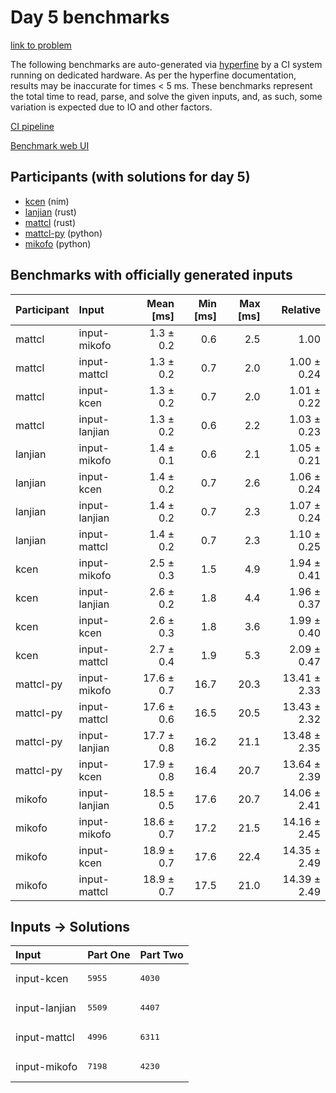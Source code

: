 # Day 5 benchmarks

[link to problem](https://adventofcode.com/2024/day/5)

The following benchmarks are auto-generated via
[hyperfine](https://github.com/sharkdp/hyperfine) by a CI system running on
dedicated hardware. As per the hyperfine documentation, results may be
inaccurate for times < 5 ms. These benchmarks represent the total time to read,
parse, and solve the given inputs, and, as such, some variation is expected due
to IO and other factors.

[CI pipeline](http://ci.papercode.net:8080/teams/main/pipelines/aoc2024)

[Benchmark web UI](https://aoc.ancalagon.black)


## Participants (with solutions for day 5)

- [kcen](https://github.com/kcen/aoc2024) (nim)
- [lanjian](https://github.com/lanjian/aoc-2024) (rust)
- [mattcl](https://github.com/mattcl/aoc2024) (rust)
- [mattcl-py](https://github.com/mattcl/aoc2024-py) (python)
- [mikofo](https://github.com/mikofo/aoc2024) (python)


## Benchmarks with officially generated inputs

| Participant | Input | Mean [ms] | Min [ms] | Max [ms] | Relative |
|:---|:---|---:|---:|---:|---:|
| mattcl | input-mikofo | 1.3 ± 0.2 | 0.6 | 2.5 | 1.00 |
| mattcl | input-mattcl | 1.3 ± 0.2 | 0.7 | 2.0 | 1.00 ± 0.24 |
| mattcl | input-kcen | 1.3 ± 0.2 | 0.7 | 2.0 | 1.01 ± 0.22 |
| mattcl | input-lanjian | 1.3 ± 0.2 | 0.6 | 2.2 | 1.03 ± 0.23 |
| lanjian | input-mikofo | 1.4 ± 0.1 | 0.6 | 2.1 | 1.05 ± 0.21 |
| lanjian | input-kcen | 1.4 ± 0.2 | 0.7 | 2.6 | 1.06 ± 0.24 |
| lanjian | input-lanjian | 1.4 ± 0.2 | 0.7 | 2.3 | 1.07 ± 0.24 |
| lanjian | input-mattcl | 1.4 ± 0.2 | 0.7 | 2.3 | 1.10 ± 0.25 |
| kcen | input-mikofo | 2.5 ± 0.3 | 1.5 | 4.9 | 1.94 ± 0.41 |
| kcen | input-lanjian | 2.6 ± 0.2 | 1.8 | 4.4 | 1.96 ± 0.37 |
| kcen | input-kcen | 2.6 ± 0.3 | 1.8 | 3.6 | 1.99 ± 0.40 |
| kcen | input-mattcl | 2.7 ± 0.4 | 1.9 | 5.3 | 2.09 ± 0.47 |
| mattcl-py | input-mikofo | 17.6 ± 0.7 | 16.7 | 20.3 | 13.41 ± 2.33 |
| mattcl-py | input-mattcl | 17.6 ± 0.6 | 16.5 | 20.5 | 13.43 ± 2.32 |
| mattcl-py | input-lanjian | 17.7 ± 0.8 | 16.2 | 21.1 | 13.48 ± 2.35 |
| mattcl-py | input-kcen | 17.9 ± 0.8 | 16.4 | 20.7 | 13.64 ± 2.39 |
| mikofo | input-lanjian | 18.5 ± 0.5 | 17.6 | 20.7 | 14.06 ± 2.41 |
| mikofo | input-mikofo | 18.6 ± 0.7 | 17.2 | 21.5 | 14.16 ± 2.45 |
| mikofo | input-kcen | 18.9 ± 0.7 | 17.6 | 22.4 | 14.35 ± 2.49 |
| mikofo | input-mattcl | 18.9 ± 0.7 | 17.5 | 21.0 | 14.39 ± 2.49 |


## Inputs -> Solutions

| Input | Part One | Part Two |
|:---|:---|:---|
|input-kcen|<pre>5955</pre>|<pre>4030</pre>|
|input-lanjian|<pre>5509</pre>|<pre>4407</pre>|
|input-mattcl|<pre>4996</pre>|<pre>6311</pre>|
|input-mikofo|<pre>7198</pre>|<pre>4230</pre>|